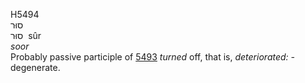 <body>
  <p>H5494<br>  סוּר  <br> סוּר  ‎  sûr  <br><i>soor </i><br>Probably passive participle of <a href="h5493.htm">5493</a>  <i>turned</i> off, that is, <i>deteriorated: - </i>degenerate.<br></p>
 </body>